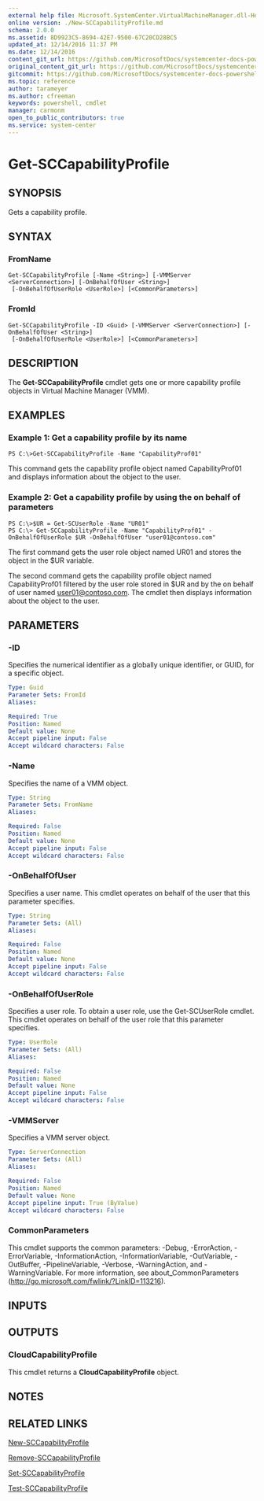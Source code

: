```yaml
---
external help file: Microsoft.SystemCenter.VirtualMachineManager.dll-Help.xml
online version: ./New-SCCapabilityProfile.md
schema: 2.0.0
ms.assetid: 8D9923C5-8694-42E7-9500-67C20CD28BC5
updated_at: 12/14/2016 11:37 PM
ms.date: 12/14/2016
content_git_url: https://github.com/MicrosoftDocs/systemcenter-docs-powershell/blob/master/systemcenter-cmdlets/SystemCenter2016/VirtualMachineManager/v1/Get-SCCapabilityProfile.md
original_content_git_url: https://github.com/MicrosoftDocs/systemcenter-docs-powershell/blob/master/systemcenter-cmdlets/SystemCenter2016/VirtualMachineManager/v1/Get-SCCapabilityProfile.md
gitcommit: https://github.com/MicrosoftDocs/systemcenter-docs-powershell/blob/ddd0fefc9adaabb9394eb6c21b33370913d1830d/systemcenter-cmdlets/SystemCenter2016/VirtualMachineManager/v1/Get-SCCapabilityProfile.md
ms.topic: reference
author: tarameyer
ms.author: cfreeman
keywords: powershell, cmdlet
manager: carmonm
open_to_public_contributors: true
ms.service: system-center
---
```


# Get-SCCapabilityProfile

## SYNOPSIS
Gets a capability profile.

## SYNTAX

### FromName
```
Get-SCCapabilityProfile [-Name <String>] [-VMMServer <ServerConnection>] [-OnBehalfOfUser <String>]
 [-OnBehalfOfUserRole <UserRole>] [<CommonParameters>]
```

### FromId
```
Get-SCCapabilityProfile -ID <Guid> [-VMMServer <ServerConnection>] [-OnBehalfOfUser <String>]
 [-OnBehalfOfUserRole <UserRole>] [<CommonParameters>]
```

## DESCRIPTION
The **Get-SCCapabilityProfile** cmdlet gets one or more capability profile objects in Virtual Machine Manager (VMM).

## EXAMPLES

### Example 1: Get a capability profile by its name
```
PS C:\>Get-SCCapabilityProfile -Name "CapabilityProf01"
```

This command gets the capability profile object named CapabilityProf01 and displays information about the object to the user.

### Example 2: Get a capability profile by using the on behalf of parameters
```
PS C:\>$UR = Get-SCUserRole -Name "UR01"
PS C:\> Get-SCCapabilityProfile -Name "CapabilityProf01" -OnBehalfOfUserRole $UR -OnBehalfOfUser "user01@contoso.com"
```

The first command gets the user role object named UR01 and stores the object in the $UR variable.

The second command gets the capability profile object named CapabilityProf01 filtered by the user role stored in $UR and by the on behalf of user named user01@contoso.com.
The cmdlet then displays information about the object to the user.

## PARAMETERS

### -ID
Specifies the numerical identifier as a globally unique identifier, or GUID, for a specific object.

```yaml
Type: Guid
Parameter Sets: FromId
Aliases: 

Required: True
Position: Named
Default value: None
Accept pipeline input: False
Accept wildcard characters: False
```

### -Name
Specifies the name of a VMM object.

```yaml
Type: String
Parameter Sets: FromName
Aliases: 

Required: False
Position: Named
Default value: None
Accept pipeline input: False
Accept wildcard characters: False
```

### -OnBehalfOfUser
Specifies a user name.
This cmdlet operates on behalf of the user that this parameter specifies.

```yaml
Type: String
Parameter Sets: (All)
Aliases: 

Required: False
Position: Named
Default value: None
Accept pipeline input: False
Accept wildcard characters: False
```

### -OnBehalfOfUserRole
Specifies a user role.
To obtain a user role, use the Get-SCUserRole cmdlet.
This cmdlet operates on behalf of the user role that this parameter specifies.

```yaml
Type: UserRole
Parameter Sets: (All)
Aliases: 

Required: False
Position: Named
Default value: None
Accept pipeline input: False
Accept wildcard characters: False
```

### -VMMServer
Specifies a VMM server object.

```yaml
Type: ServerConnection
Parameter Sets: (All)
Aliases: 

Required: False
Position: Named
Default value: None
Accept pipeline input: True (ByValue)
Accept wildcard characters: False
```

### CommonParameters
This cmdlet supports the common parameters: -Debug, -ErrorAction, -ErrorVariable, -InformationAction, -InformationVariable, -OutVariable, -OutBuffer, -PipelineVariable, -Verbose, -WarningAction, and -WarningVariable. For more information, see about_CommonParameters (http://go.microsoft.com/fwlink/?LinkID=113216).

## INPUTS

## OUTPUTS

### CloudCapabilityProfile
This cmdlet returns a **CloudCapabilityProfile** object.

## NOTES

## RELATED LINKS

[New-SCCapabilityProfile](xref:SystemCenter2016/VirtualMachineManager/v1/New-SCCapabilityProfile.md)

[Remove-SCCapabilityProfile](xref:SystemCenter2016/VirtualMachineManager/v1/Remove-SCCapabilityProfile.md)

[Set-SCCapabilityProfile](xref:SystemCenter2016/VirtualMachineManager/v1/Set-SCCapabilityProfile.md)

[Test-SCCapabilityProfile](xref:SystemCenter2016/VirtualMachineManager/v1/Test-SCCapabilityProfile.md)

